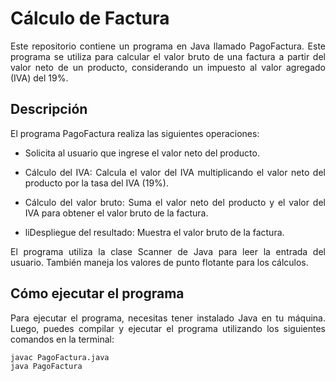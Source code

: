 # Cálculo de Factura
<p align="justify">Este repositorio contiene un programa en Java llamado PagoFactura. Este programa se utiliza para calcular el valor bruto de una factura a partir del valor neto de un producto, considerando un impuesto al valor agregado (IVA) del 19%.</p>

## Descripción
<p align="justify">El programa PagoFactura realiza las siguientes operaciones:</p>
<ul>
<li><p align="justify"><style="bold"Lectura de datos:> Solicita al usuario que ingrese el valor neto del producto.</p></li>

<li><p align="justify">Cálculo del IVA: Calcula el valor del IVA multiplicando el valor neto del producto por la tasa del IVA (19%).</p></li>

<li><p align="justify">Cálculo del valor bruto: Suma el valor neto del producto y el valor del IVA para obtener el valor bruto de la factura.</p></li>

<li><p align="justify">liDespliegue del resultado: Muestra el valor bruto de la factura.</p></li>
</ul>
<p align="justify">El programa utiliza la clase Scanner de Java para leer la entrada del usuario. También maneja los valores de punto flotante para los cálculos.</p>

## Cómo ejecutar el programa
<p align="justify">Para ejecutar el programa, necesitas tener instalado Java en tu máquina. Luego, puedes compilar y ejecutar el programa utilizando los siguientes comandos en la terminal:</p>

````
javac PagoFactura.java
java PagoFactura
